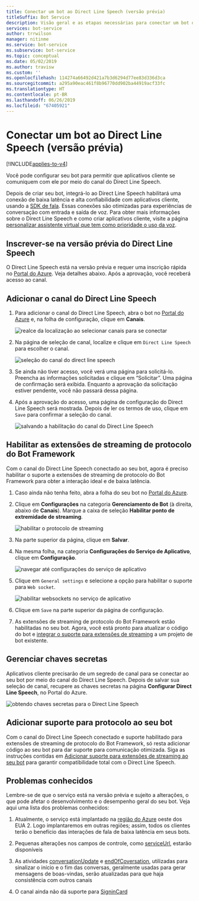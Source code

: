 ```yaml
---
title: Conectar um bot ao Direct Line Speech (versão prévia)
titleSuffix: Bot Service
description: Visão geral e as etapas necessárias para conectar um bot do Bot Framework ao canal do Direct Line Speech para interação com entrada e saída de voz, com confiabilidade alta e latência baixa.
services: bot-service
author: trrwilson
manager: nitinme
ms.service: bot-service
ms.subservice: bot-service
ms.topic: conceptual
ms.date: 05/02/2019
ms.author: travisw
ms.custom: ''
ms.openlocfilehash: 114274a66492d421a7b3d6294d77ee83d336d3ca
ms.sourcegitcommit: a295a90eac461f8b96770dd902ba44919acf33fc
ms.translationtype: HT
ms.contentlocale: pt-BR
ms.lasthandoff: 06/26/2019
ms.locfileid: "67405921"
---
```

# <a name="connect-a-bot-to-direct-line-speech-preview"></a>Conectar um bot ao Direct Line Speech (versão prévia)

[!INCLUDE[applies-to-v4](includes/applies-to.md)]

Você pode configurar seu bot para permitir que aplicativos cliente se comuniquem com ele por meio do canal do Direct Line Speech.

Depois de criar seu bot, integrá-lo ao Direct Line Speech habilitará uma conexão de baixa latência e alta confiabilidade com aplicativos cliente, usando a [SDK de fala](https://aka.ms/speech/sdk). Essas conexões são otimizadas para experiências de conversação com entrada e saída de voz. Para obter mais informações sobre o Direct Line Speech e como criar aplicativos cliente, visite a página [personalizar assistente virtual que tem como prioridade o uso da voz](https://aka.ms/bots/speech/va).  

## <a name="sign-up-for-direct-line-speech-preview"></a>Inscrever-se na versão prévia do Direct Line Speech

O Direct Line Speech está na versão prévia e requer uma inscrição rápida no [Portal do Azure](https://portal.azure.com). Veja detalhes abaixo. Após a aprovação, você receberá acesso ao canal.

## <a name="add-the-direct-line-speech-channel"></a>Adicionar o canal do Direct Line Speech

1. Para adicionar o canal do Direct Line Speech, abra o bot no [Portal do Azure](https://portal.azure.com) e, na folha de configuração, clique em **Canais**.

    ![realce da localização ao selecionar canais para se conectar](media/voice-first-virtual-assistants/bot-service-channel-directlinespeech-selectchannel.png "seleção de canais")

1. Na página de seleção de canal, localize e clique em `Direct Line Speech` para escolher o canal.

    ![seleção do canal do direct line speech](media/voice-first-virtual-assistants/bot-service-channel-directlinespeech-connectspeechchannel.png "conexão com o Direct Line Speech")

1. Se ainda não tiver acesso, você verá uma página para solicitá-lo. Preencha as informações solicitadas e clique em “Solicitar”. Uma página de confirmação será exibida. Enquanto a aprovação da solicitação estiver pendente, você não passará dessa página.   

1. Após a aprovação do acesso, uma página de configuração do Direct Line Speech será mostrada. Depois de ler os termos de uso, clique em `Save` para confirmar a seleção do canal.

    ![salvando a habilitação do canal do Direct Line Speech](media/voice-first-virtual-assistants/bot-service-channel-directlinespeech-savechannel.png "Salvar a configuração do canal")

## <a name="enable-the-bot-framework-protocol-streaming-extensions"></a>Habilitar as extensões de streaming de protocolo do Bot Framework

Com o canal do Direct Line Speech conectado ao seu bot, agora é preciso habilitar o suporte a extensões de streaming de protocolo do Bot Framework para obter a interação ideal e de baixa latência.

1. Caso ainda não tenha feito, abra a folha do seu bot no [Portal do Azure](https://portal.azure.com). 

1. Clique em **Configurações** na categoria **Gerenciamento de Bot** (à direita, abaixo de **Canais**). Marque a caixa de seleção **Habilitar ponto de extremidade de streaming**.

    ![habilitar o protocolo de streaming](media/voice-first-virtual-assistants/bot-service-channel-directlinespeech-enablestreamingsupport.png "habilitar suporte para extensão de streaming")

1. Na parte superior da página, clique em **Salvar**.

1. Na mesma folha, na categoria **Configurações do Serviço de Aplicativo**, clique em **Configuração**.

    ![navegar até configurações do serviço de aplicativo](media/voice-first-virtual-assistants/bot-service-channel-directlinespeech-configureappservice.png "configurar o serviço de aplicativo")

1. Clique em `General settings` e selecione a opção para habilitar o suporte para `Web socket`.

    ![habilitar websockets no serviço de aplicativo](media/voice-first-virtual-assistants/bot-service-channel-directlinespeech-enablewebsockets.png "habilitar websockets")

1. Clique em `Save` na parte superior da página de configuração.

1. As extensões de streaming de protocolo do Bot Framework estão habilitadas no seu bot. Agora, você está pronto para atualizar o código do bot e [integrar o suporte para extensões de streaming](https://aka.ms/botframework/addstreamingprotocolsupport) a um projeto de bot existente.

## <a name="manage-secret-keys"></a>Gerenciar chaves secretas

Aplicativos cliente precisarão de um segredo de canal para se conectar ao seu bot por meio do canal do Direct Line Speech. Depois de salvar sua seleção de canal, recupere as chaves secretas na página **Configurar Direct Line Speech**, no Portal do Azure.

![obtendo chaves secretas para o Direct Line Speech](media/voice-first-virtual-assistants/bot-service-channel-directlinespeech-getspeechsecretkeys.png "obtendo chaves secretas para o Direct Line Speech")

## <a name="adding-protocol-support-to-your-bot"></a>Adicionar suporte para protocolo ao seu bot

Com o canal do Direct Line Speech conectado e suporte habilitado para extensões de streaming de protocolo do Bot Framework, só resta adicionar código ao seu bot para dar suporte para comunicação otimizada. Siga as instruções contidas em [Adicionar suporte para extensões de streaming ao seu bot](https://aka.ms/botframework/addstreamingprotocolsupport) para garantir compatibilidade total com o Direct Line Speech.

## <a name="known-issues"></a>Problemas conhecidos

Lembre-se de que o serviço está na versão prévia e sujeito a alterações, o que pode afetar o desenvolvimento e o desempenho geral do seu bot. Veja aqui uma lista dos problemas conhecidos: 

1. Atualmente, o serviço está implantado na [região do Azure](https://azure.microsoft.com/global-infrastructure/regions/) oeste dos EUA 2. Logo implantaremos em outras regiões; assim, todos os clientes terão o benefício das interações de fala de baixa latência em seus bots.

1. Pequenas alterações nos campos de controle, como [serviceUrl](https://github.com/Microsoft/BotBuilder/blob/master/specs/botframework-activity/botframework-activity.md#service-url), estarão disponíveis

1. As atividades [conversationUpdate](https://github.com/Microsoft/BotBuilder/blob/master/specs/botframework-activity/botframework-activity.md#conversation-update-activity) e [endOfCoversation](https://github.com/Microsoft/BotBuilder/blob/master/specs/botframework-activity/botframework-activity.md#end-of-conversation-activity), utilizadas para sinalizar o início e o fim das conversas, geralmente usadas para gerar mensagens de boas-vindas, serão atualizadas para que haja consistência com outros canais

1. O canal ainda não dá suporte para [SigninCard](https://docs.microsoft.com/azure/bot-service/rest-api/bot-framework-rest-connector-add-rich-cards?view=azure-bot-service-4.0) 

